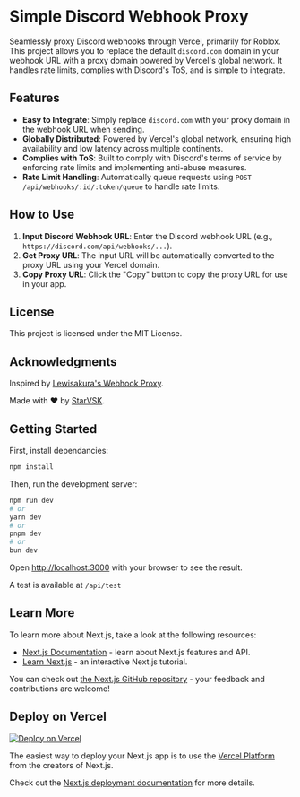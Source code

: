 # Simple Discord Webhook Proxy

Seamlessly proxy Discord webhooks through Vercel, primarily for Roblox. This project allows you to replace the default `discord.com` domain in your webhook URL with a proxy domain powered by Vercel's global network. It handles rate limits, complies with Discord's ToS, and is simple to integrate.

## Features

- **Easy to Integrate**: Simply replace `discord.com` with your proxy domain in the webhook URL when sending.
- **Globally Distributed**: Powered by Vercel's global network, ensuring high availability and low latency across multiple continents.
- **Complies with ToS**: Built to comply with Discord's terms of service by enforcing rate limits and implementing anti-abuse measures.
- **Rate Limit Handling**: Automatically queue requests using `POST /api/webhooks/:id/:token/queue` to handle rate limits.

## How to Use

1. **Input Discord Webhook URL**: Enter the Discord webhook URL (e.g., `https://discord.com/api/webhooks/...`).
2. **Get Proxy URL**: The input URL will be automatically converted to the proxy URL using your Vercel domain.
3. **Copy Proxy URL**: Click the "Copy" button to copy the proxy URL for use in your app.

## License

This project is licensed under the MIT License.

## Acknowledgments

Inspired by [Lewisakura's Webhook Proxy](https://github.com/lewisakura/webhook-proxy).

Made with ❤️ by [StarVSK](https://starvsk.dev).


## Getting Started

First, install dependancies:
```bash
npm install
```

Then, run the development server:

```bash
npm run dev
# or
yarn dev
# or
pnpm dev
# or
bun dev
```

Open [http://localhost:3000](http://localhost:3000) with your browser to see the result.

A test is available at `/api/test`

## Learn More

To learn more about Next.js, take a look at the following resources:

- [Next.js Documentation](https://nextjs.org/docs) - learn about Next.js features and API.
- [Learn Next.js](https://nextjs.org/learn) - an interactive Next.js tutorial.

You can check out [the Next.js GitHub repository](https://github.com/vercel/next.js/) - your feedback and contributions are welcome!

## Deploy on Vercel
[![Deploy on Vercel](https://vercel.com/button)](https://vercel.com/new/clone?repository-url=https://github.com/star-ot/simple-discord-webhooks-proxy)

The easiest way to deploy your Next.js app is to use the [Vercel Platform](https://vercel.com/new/clone?repository-url=https://github.com/star-ot/simple-discord-webhooks-proxy) from the creators of Next.js.

Check out the [Next.js deployment documentation](https://nextjs.org/docs/deployment) for more details.
